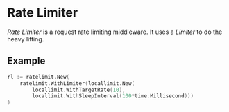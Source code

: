 <!-- SPDX-FileCopyrightText: 2025 The midgard contributors.
     SPDX-License-Identifier: MPL-2.0
-->

Rate Limiter
============

_Rate Limiter_ is a request rate limiting middleware. It uses a _Limiter_ to do
the heavy lifting.

Example
-------

```go
rl := ratelimit.New(
    ratelimit.WithLimiter(locallimit.New(
        locallimit.WithTargetRate(10),
        locallimit.WithSleepInterval(100*time.Millisecond)))
)
```
